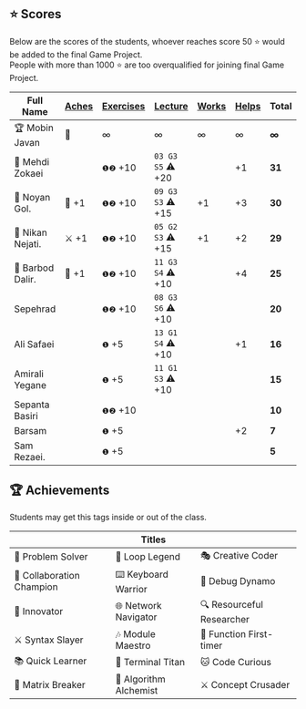 ## ⭐ Scores

Below are the scores of the students, whoever reaches score 50 ⭐ would be added to the final Game Project.  
People with more than 1000 ⭐ are too overqualified for joining final Game Project.

| Full Name        | [Aches](#-achievements) | [Exercises](/exercises/) | [Lecture](/RESEARCH.md) | [Works](/works/) | [Helps](https://t.me/nodetcode) | Total  |
| ---------------- | ----------------------- | ------------------------ | ----------------------- | ---------------- | ------------------------------- | ------ |
| 🏆 Mobin Javan   | 💊                      | ∞                        | ∞                       | ∞                | ∞                               | **∞**  |
| 🥇 Mehdi Zokaei  |                         | `❶❷` +10                 | `03 G3 S5` ⚠️ +20       |                  | +1                              | **31** |
| 🥈 Noyan Gol.    | 🚀 +1                   | `❶❷` +10                 | `09 G3 S3` ⚠️ +15       | +1               | +3                              | **30** |
| 🥉 Nikan Nejati. | ⚔️ +1                   | `❶❷` +10                 | `05 G2 S3` ⚠️ +15       | +1               | +2                              | **29** |
| 🏅 Barbod Dalir. | 🤝 +1                   | `❶❷` +10                 | `11 G3 S4` ⚠️ +10       |                  | +4                              | **25** |
| Sepehrad         |                         | `❶❷` +10                 | `08 G3 S6` ⚠️ +10       |                  |                                 | **20** |
| Ali Safaei       |                         | `❶` +5                   | `13 G1 S4` ⚠️ +10       |                  | +1                              | **16** |
| Amirali Yegane   |                         | `❶` +5                   | `11 G1 S3` ⚠️ +10       |                  |                                 | **15** |
| Sepanta Basiri   |                         | `❶❷` +10                 |                         |                  |                                 | **10** |
| Barsam           |                         | `❶` +5                   |                         |                  | +2                              | **7**  |
| Sam Rezaei.      |                         | `❶` +5                   |                         |                  |                                 | **5**  |

## 🏆 Achievements

Students may get this tags inside or out of the class.

|                           | Titles                 |                           |
| ------------------------- | ---------------------- | ------------------------- |
| 🧩 Problem Solver         | 🔁 Loop Legend         | 🎭 Creative Coder         |
| 🤝 Collaboration Champion | ⌨️ Keyboard Warrior    | 🐛 Debug Dynamo           |
| 🚀 Innovator              | 🌐 Network Navigator   | 🔍 Resourceful Researcher |
| ⚔️ Syntax Slayer          | 🎶 Module Maestro      | 🥇 Function First-timer   |
| 📚 Quick Learner          | 🔱 Terminal Titan      | 🐱 Code Curious           |
| 💊 Matrix Breaker         | 🧪 Algorithm Alchemist | ⚔️ Concept Crusader       |
